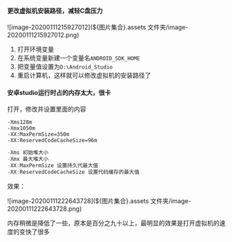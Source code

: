 #### 更改虚拟机安装路径，减轻C盘压力

![image-20200111215927012](${图片集合}.assets 文件夹/image-20200111215927012.png)

1. 打开环境变量
2. 在系统变量新建一个变量名`ANDROID_SDK_HOME`
3. 把变量值设置为`D:\Android_Studio`
4. 重启计算机，这样就可以修改虚拟机的安装路径了

#### 安卓studio运行时占的内存太大，很卡

打开，修改并设置里面的内容

```xaml
-Xms128m
-Xmx1050m
-XX:MaxPermSize=350m
-XX:ReservedCodeCacheSize=96m
```

```java
-Xms 初始堆大小
-Xmx 最大堆大小
-XX:MaxPermSize 设置持久代最大值
-XX:ReservedCodeCacheSize 设置代码缓存的最大值
```

效果：

![image-20200111222643728](${图片集合}.assets 文件夹/image-20200111222643728.png)

内存稍微是降低了一些，原本是百分之九十以上，最明显的效果是打开虚拟机的速度的变快了很多